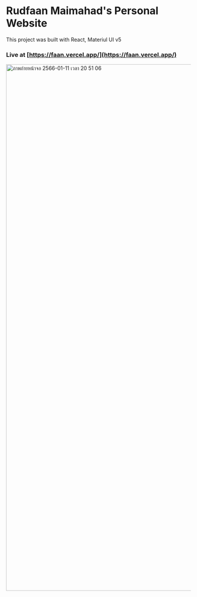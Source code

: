 # Rudfaan Maimahad's Personal Website

This project was built with React, Materiul UI v5

### Live at [https://faan.vercel.app/](https://faan.vercel.app/)
<img width="1435" alt="ภาพถ่ายหน้าจอ 2566-01-11 เวลา 20 51 06" src="https://user-images.githubusercontent.com/84792604/211823220-0dfbd7e3-192a-4071-a548-cb07236a8956.png">



